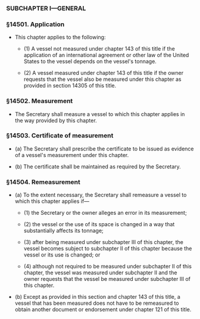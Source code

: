 ### SUBCHAPTER I—GENERAL

### §14501. Application
* This chapter applies to the following:

  * (1) A vessel not measured under chapter 143 of this title if the application of an international agreement or other law of the United States to the vessel depends on the vessel's tonnage.

  * (2) A vessel measured under chapter 143 of this title if the owner requests that the vessel also be measured under this chapter as provided in section 14305 of this title.

### §14502. Measurement
* The Secretary shall measure a vessel to which this chapter applies in the way provided by this chapter.

### §14503. Certificate of measurement
* (a) The Secretary shall prescribe the certificate to be issued as evidence of a vessel's measurement under this chapter.

* (b) The certificate shall be maintained as required by the Secretary.

### §14504. Remeasurement
* (a) To the extent necessary, the Secretary shall remeasure a vessel to which this chapter applies if—

  * (1) the Secretary or the owner alleges an error in its measurement;

  * (2) the vessel or the use of its space is changed in a way that substantially affects its tonnage;

  * (3) after being measured under subchapter III of this chapter, the vessel becomes subject to subchapter II of this chapter because the vessel or its use is changed; or

  * (4) although not required to be measured under subchapter II of this chapter, the vessel was measured under subchapter II and the owner requests that the vessel be measured under subchapter III of this chapter.


* (b) Except as provided in this section and chapter 143 of this title, a vessel that has been measured does not have to be remeasured to obtain another document or endorsement under chapter 121 of this title.